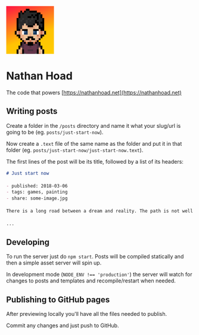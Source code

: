 <img src="templates/logo.png" />

# Nathan Hoad

The code that powers [https://nathanhoad.net](https://nathanhoad.net)

## Writing posts

Create a folder in the `/posts` directory and name it what your slug/url is going to be (eg. `posts/just-start-now`).

Now create a `.text` file of the same name as the folder and put it in that folder (eg. `posts/just-start-now/just-start-now.text`).

The first lines of the post will be its title, followed by a list of its headers:

```md
# Just start now

- published: 2018-03-06
- tags: games, painting
- share: some-image.jpg

There is a long road between a dream and reality. The path is not well worn and sometimes hard to see.

...
```

## Developing

To run the server just do `npm start`. Posts will be compiled statically and then a simple asset server will spin up.

In development mode (`NODE_ENV !== 'production'`) the server will watch for changes to posts and templates and recompile/restart when needed.

## Publishing to GitHub pages

After previewing locally you'll have all the files needed to publish.

Commit any changes and just push to GitHub.
